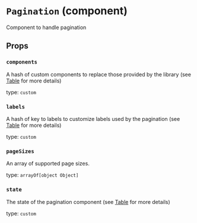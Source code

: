 `Pagination` (component)
========================

Component to handle pagination

Props
-----

### `components`

A hash of custom components to replace those provided by the library (see [Table](./Table.md) for more details)

type: `custom`


### `labels`

A hash of key to labels to customize labels used by the pagination (see [Table](./Table.md) for more details)

type: `custom`


### `pageSizes`

An array of supported page sizes.

type: `arrayOf[object Object]`


### `state`

The state of the pagination component (see [Table](./Table.md) for more details)

type: `custom`

